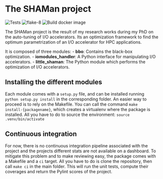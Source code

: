 # The SHAMan project

![Tests](https://github.com/SphRbtHyk/shaman_project/workflows/unittests/badge.svg)
![flake-8](https://github.com/SphRbtHyk/shaman_project/workflows/flake8/badge.svg)
![Build docker image](https://github.com/SphRbtHyk/shaman_project/workflows/Push%20and%20build%20of%20docker%20images/badge.svg)

The SHAMan project is the result of my research works during my PhD on the auto-tuning of I/O accelerators.
Its an optimization framework to find the optimum parametrization of an I/O accelerator for HPC applications.

It is composed of three modules: - **bbo**: Contains the black-box optimization. - **iomodules_handler**: A Python interface for manipulating I/O accelerators. - **little_shaman**: The Python module which performs the optimization of I/O accelerators.

## Installing the different modules

Each module comes with a <code>setup.py</code> file, and can be installed running <code>python setup.py install</code> in the corresponding folder.
An easier way to proceed is to rely on the Makefile. You can call the command <code>make install-{packagename}</code>, which creates a virtualenv where the package is installed. All you have to do to source the environment: <code>source .venv/bin/activate</code>

## Continuous integration

For now, there is no continuous integration pipeline associated with the project and the projects different stats are not available on a dashboard.
To mitigate this problem and to make reviewing easy, the package comes with a Makefile and a <code>ci</code> target. All you have to do is clone the repository, then call <code>make ci</code> in the main folder. This will run the unit tests, compute their coverages and return the Pylint scores of the project.
